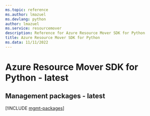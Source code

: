 ```yaml
---
ms.topic: reference
ms.author: lmazuel
ms.devlang: python
author: lmazuel
ms.service: resourcemover
description: Reference for Azure Resource Mover SDK for Python
title: Azure Resource Mover SDK for Python
ms.data: 11/11/2022
---
```

# Azure Resource Mover SDK for Python - latest

## Management packages - latest
[!INCLUDE [mgmt-packages](resource-mover-mgmt-index.md)]